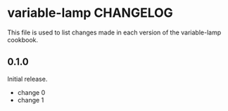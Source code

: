 # variable-lamp CHANGELOG

This file is used to list changes made in each version of the variable-lamp cookbook.

## 0.1.0

Initial release.

- change 0
- change 1
